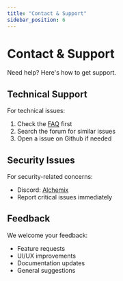 ```yaml
---
title: "Contact & Support"
sidebar_position: 6
---
```


# Contact & Support

Need help? Here's how to get support.


## Technical Support

For technical issues:
1. Check the [FAQ](./faq.md) first
2. Search the forum for similar issues
3. Open a issue on Github if needed

## Security Issues

For security-related concerns:
- Discord: [Alchemix](https://discord.gg/alchemix)
- Report critical issues immediately

## Feedback

We welcome your feedback:
- Feature requests
- UI/UX improvements
- Documentation updates
- General suggestions
